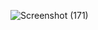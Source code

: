 ![Screenshot (171)](https://user-images.githubusercontent.com/57228633/109426426-b5eb5c00-7a13-11eb-8ec6-a46a974c2268.png)

